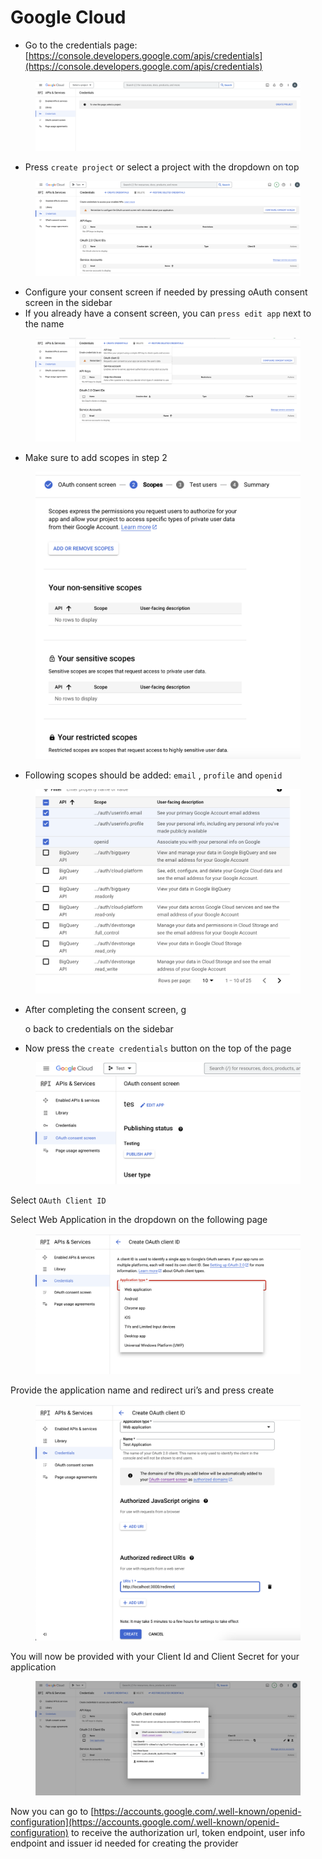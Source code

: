 # Google Cloud



* Go to the credentials page: [https://console.developers.google.com/apis/credentials](https://console.developers.google.com/apis/credentials)

<figure><img src="../../../../.gitbook/assets/Screenshot 2023-03-30 at 10.01.45.png" alt=""><figcaption></figcaption></figure>

* Press `create project` or select a project with the dropdown on top

<figure><img src="../../../../.gitbook/assets/Screenshot 2023-03-30 at 10.03.34.png" alt=""><figcaption></figcaption></figure>

* Configure your consent screen if needed by pressing oAuth consent screen in the sidebar
* If you already have a consent screen, you can `press edit app` next to the name

<figure><img src="../../../../.gitbook/assets/Screenshot 2023-03-30 at 10.05.23.png" alt=""><figcaption></figcaption></figure>

* Make sure to add scopes in step 2

<figure><img src="../../../../.gitbook/assets/Screenshot 2023-03-30 at 10.08.56.png" alt=""><figcaption></figcaption></figure>

* Following scopes should be added: `email` , `profile` and `openid`

<figure><img src="../../../../.gitbook/assets/Screenshot 2023-03-30 at 10.09.44.png" alt=""><figcaption></figcaption></figure>

*   After completing the consent screen, g

    o back to credentials on the sidebar
* Now press the `create credentials` button on the top of the page

<figure><img src="../../../../.gitbook/assets/Screenshot 2023-03-30 at 10.14.19.png" alt=""><figcaption></figcaption></figure>

Select `OAuth Client ID`

Select Web Application in the dropdown on the following page

<figure><img src="../../../../.gitbook/assets/Screenshot 2023-03-30 at 10.16.43.png" alt=""><figcaption></figcaption></figure>

Provide the application name and redirect uri’s and press create

<figure><img src="../../../../.gitbook/assets/Screenshot 2023-03-30 at 10.18.22.png" alt=""><figcaption></figcaption></figure>

You will now be provided with your Client Id and Client Secret for your application

<figure><img src="../../../../.gitbook/assets/Screenshot 2023-03-30 at 10.18.52.png" alt=""><figcaption></figcaption></figure>

Now you can go to [https://accounts.google.com/.well-known/openid-configuration](https://accounts.google.com/.well-known/openid-configuration) to receive the authorization url, token endpoint, user info endpoint and issuer id needed for creating the provider

